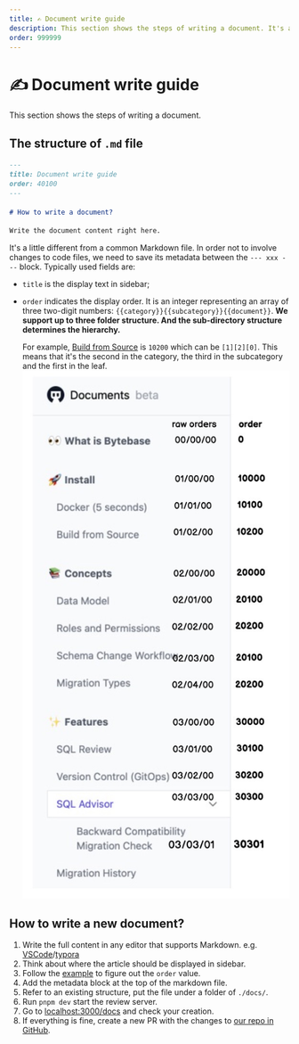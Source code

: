 ```yaml
---
title: ✍️ Document write guide
description: This section shows the steps of writing a document. It's a little different from a common Markdown file. In order not to involve changes to code files, we need to save its metadata between the `--- xxx ---`.
order: 999999
---
```


# ✍️ Document write guide

This section shows the steps of writing a document.

## The structure of `.md` file

```markdown
---
title: Document write guide
order: 40100
---

# How to write a document?

Write the document content right here.
```

It's a little different from a common Markdown file. In order not to involve changes to code files, we need to save its metadata between the `--- xxx ---` block. Typically used fields are:

- `title` is the display text in sidebar;
- `order` indicates the display order. It is an integer representing an array of three two-digit numbers: `{{category}}{{subcategory}}{{document}}`. **We support up to three folder structure. And the sub-directory structure determines the hierarchy.**

  For example, [Build from Source](/docs/install/build-from-source) is `10200` which can be `[1][2][0]`. This means that it's the second in the category, the third in the subcategory and the first in the leaf.
  ![corder-example](/static/docs-assets/order-example.jpeg)

## How to write a new document?

1. Write the full content in any editor that supports Markdown. e.g. [VSCode](https://code.visualstudio.com/)/[typora](https://typora.io/)
2. Think about where the article should be displayed in sidebar.
3. Follow the [example](#the-structure-of-md-file) to figure out the `order` value.
4. Add the metadata block at the top of the markdown file.
5. Refer to an existing structure, put the file under a folder of `./docs/`.
6. Run `pnpm dev` start the review server.
7. Go to [localhost:3000/docs](http://localhost:3000/docs) and check your creation.
8. If everything is fine, create a new PR with the changes to [our repo in GitHub](https://github.com/bytebase/bytebase.com).
